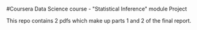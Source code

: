 #Coursera Data Science course - "Statistical Inference" module Project

This repo contains 2 pdfs which make up parts 1 and 2 of the final report.

